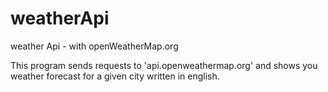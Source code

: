 # weatherApi
weather Api - with openWeatherMap.org

This program sends requests to 'api.openweathermap.org' and shows you weather forecast for a given city written in english.
